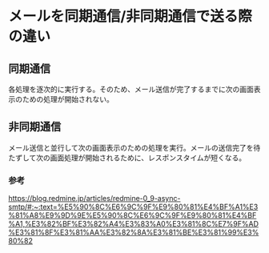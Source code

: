 # メールを同期通信/非同期通信で送る際の違い
## 同期通信
各処理を逐次的に実行する。そのため、メール送信が完了するまでに次の画面表示のための処理が開始されない。

## 非同期通信
メール送信と並行して次の画面表示のための処理を実行。メールの送信完了を待たずして次の画面処理が開始されるために、レスポンスタイムが短くなる。


### 参考
https://blog.redmine.jp/articles/redmine-0_9-async-smtp/#:~:text=%E5%90%8C%E6%9C%9F%E9%80%81%E4%BF%A1%E3%81%A8%E9%9D%9E%E5%90%8C%E6%9C%9F%E9%80%81%E4%BF%A1,%E3%82%BF%E3%82%A4%E3%83%A0%E3%81%8C%E7%9F%AD%E3%81%8F%E3%81%AA%E3%82%8A%E3%81%BE%E3%81%99%E3%80%82
